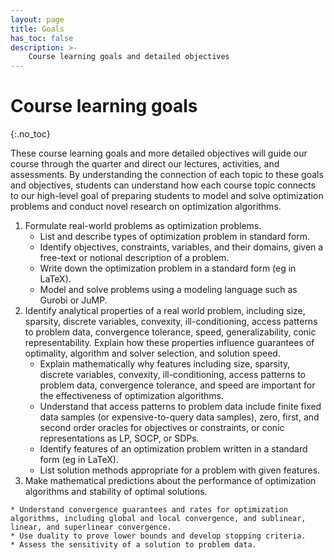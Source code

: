 ```yaml
---
layout: page
title: Goals
has_toc: false
description: >-
    Course learning goals and detailed objectives
---
```


# Course learning goals
{:.no_toc}

These course learning goals and more detailed objectives will guide our course through the quarter and direct our lectures, activities, and assessments. By understanding the connection of each topic to these goals and objectives, students can understand how each course topic connects to our high-level goal of preparing students to model and solve optimization problems and conduct novel research on optimization algorithms.
1. Formulate real-world problems as optimization problems.
    * List and describe types of optimization problem in standard form.
    * Identify objectives, constraints, variables, and their domains, given a free-text or notional description of a problem.
    * Write down the optimization problem in a standard form (eg in LaTeX).
    * Model and solve problems using a modeling language such as Gurobi or JuMP.
2. Identify analytical properties of a real world problem, including size, sparsity, discrete variables, convexity, ill-conditioning, access patterns to problem data, convergence tolerance, speed, generalizability, conic representability. Explain how these properties influence guarantees of optimality, algorithm and solver selection, and solution speed.
    * Explain mathematically why features including size, sparsity, discrete variables, convexity, ill-conditioning, access patterns to problem data, convergence tolerance, and speed are important for the effectiveness of optimization algorithms.
    * Understand that access patterns to problem data include finite fixed data samples (or expensive-to-query data samples), zero, first, and second order oracles for objectives or constraints, or conic representations as LP, SOCP, or SDPs.
    * Identify features of an optimization problem written in a standard form (eg in LaTeX).
    * List solution methods appropriate for a problem with given features.
3. Make mathematical predictions about the performance of optimization algorithms and stability of optimal solutions.
 <!-- and understand the implications of mathematical theory for practical optimization. -->
    * Understand convergence guarantees and rates for optimization algorithms, including global and local convergence, and sublinear, linear, and superlinear convergence.
    * Use duality to prove lower bounds and develop stopping criteria.
    * Assess the sensitivity of a solution to problem data.
<!-- 4. Tweak optimization algorithms to adapt them to a specific problem.
    * Generate simulated data to exemplify and vary properties of the problem.
    * Implement a baseline algorithm from the literature.
    * Identify poor performance of the baseline algorithm in a specific problem setting (eg ill-conditioned).
    * Propose solutions (eg preconditioning).
    * Design an improved algorithm.
    * Implement the improved algorithm.
    * Test the improved algorithm and assess impact of problem properties and algorithm hyperparameters.
    * Generate concrete recommendations for algorithm and hyperparameter choice based on problem properties (or easy-to-compute proxies). -->
<!-- 5. Develop confidence as an optimizer by designing a solution to an optimization problem, including reviewing the relevant literature, selecting methodology, writing code, and presenting results. -->